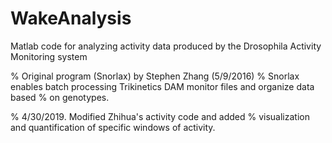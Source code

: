 # WakeAnalysis
Matlab code for analyzing activity data produced by the Drosophila Activity Monitoring system

% Original program (Snorlax) by Stephen Zhang (5/9/2016)
% Snorlax enables batch processing Trikinetics DAM monitor files and organize data based
% on genotypes.

% 4/30/2019. Modified Zhihua's activity code and added
% visualization and quantification of specific windows of activity.  
  
